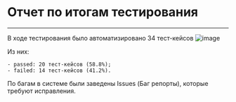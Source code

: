 # Отчет по итогам тестирования
---
В ходе тестирования было автоматизировано 34 тест-кейсов
![image](https://github.com/Liebenfels-18/diplom-QA-Yarych/assets/69791271/51188e37-9f52-4c68-8369-0f10f9b08d36)

Из них:

    - passed: 20 тест-кейсов (58.8%);
    - failed: 14 тест-кейсов (41.2%).

По багам в системе были заведены Issues (Баг репорты), которые требуют исправления.
